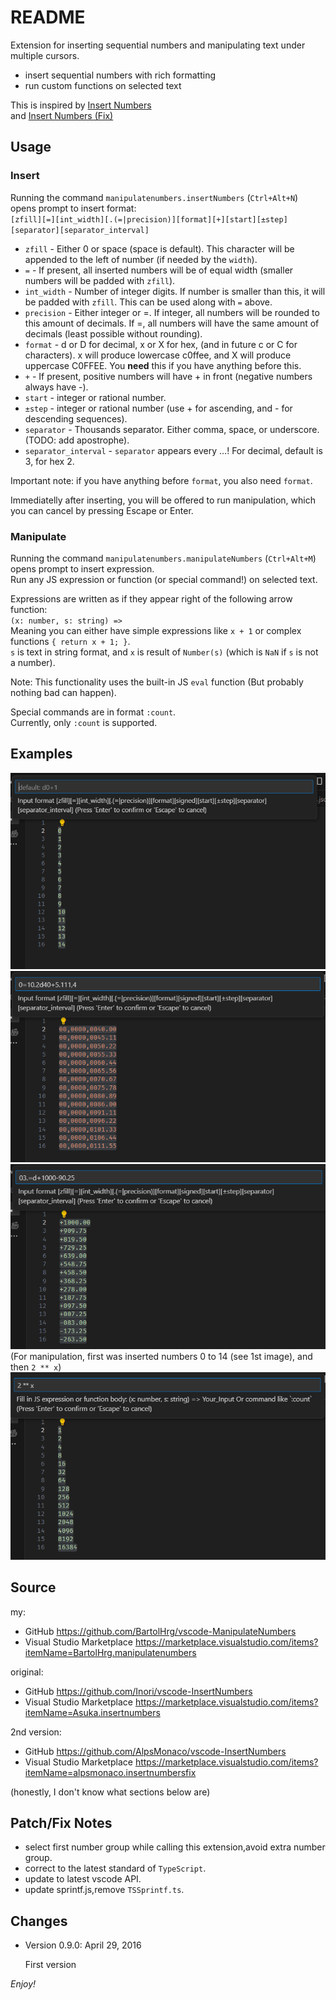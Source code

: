 # README
Extension for inserting sequential numbers and manipulating text under multiple cursors.  
* insert sequential numbers with rich formatting  
* run custom functions on selected text  

This is inspired by [Insert Numbers](https://marketplace.visualstudio.com/items?itemName=Asuka.insertnumbers)  
and [Insert Numbers (Fix)](https://marketplace.visualstudio.com/items?itemName=alpsmonaco.insertnumbersfix)  

## Usage

### Insert
Running the command `manipulatenumbers.insertNumbers` (`Ctrl+Alt+N`) opens prompt to insert format:  
`[zfill][=][int_width][.(=|precision)][format][+][start][±step][separator][separator_interval]`  
* `zfill` - Either 0 or space (space is default). This character will be appended to the left of number (if needed by the `width`).  
* `=` - If present, all inserted numbers will be of equal width (smaller numbers will be padded with `zfill`).  
* `int_width` - Number of integer digits. If number is smaller than this, it will be padded with `zfill`. This can be used along with `=` above.  
* `precision` - Either integer or =. If integer, all numbers will be rounded to this amount of decimals. If =, all numbers will have the same amount of decimals (least possible without rounding).  
* `format` - d or D for decimal, x or X for hex, (and in future c or C for characters). x will produce lowercase c0ffee, and X will produce uppercase C0FFEE. You **need** this if you have anything before this.  
* `+` - If present, positive numbers will have + in front (negative numbers always have -).  
* `start` - integer or rational number.  
* `±step` - integer or rational number (use + for ascending, and - for descending sequences).  
* `separator` - Thousands separator. Either comma, space, or underscore. (TODO: add apostrophe).  
* `separator_interval` - `separator` appears every …! For decimal, default is 3, for hex 2.  

Important note: if you have anything before `format`, you also need `format`.  

Immediatelly after inserting, you will be offered to run manipulation, which you can cancel by pressing Escape or Enter.

### Manipulate
Running the command `manipulatenumbers.manipulateNumbers` (`Ctrl+Alt+M`) opens prompt to insert expression.  
Run any JS expression or function (or special command!) on selected text.  

Expressions are written as if they appear right of the following arrow function:  
`(x: number, s: string) => `  
Meaning you can either have simple expressions like `x + 1` or complex functions `{ return x + 1; }`.  
`s` is text in string format, and `x` is result of `Number(s)` (which is `NaN` if `s` is not a number).  

Note: This functionality uses the built-in JS `eval` function (But probably nothing bad can happen).  

Special commands are in format `:count`.  
Currently, only `:count` is supported.  

## Examples

![default behavior](images/default.png)  
![complex example](images/complex.png)  
![width, =precision, and signed](images/width_and_signed.png)  
(For manipulation, first was inserted numbers 0 to 14 (see 1st image), and then `2 ** x`)  
![manipulation](images/manipulation.png)  


## Source

my:  
* GitHub https://github.com/BartolHrg/vscode-ManipulateNumbers
* Visual Studio Marketplace https://marketplace.visualstudio.com/items?itemName=BartolHrg.manipulatenumbers

original:  
* GitHub https://github.com/Inori/vscode-InsertNumbers
* Visual Studio Marketplace https://marketplace.visualstudio.com/items?itemName=Asuka.insertnumbers

2nd version:  
* GitHub https://github.com/AlpsMonaco/vscode-InsertNumbers
* Visual Studio Marketplace https://marketplace.visualstudio.com/items?itemName=alpsmonaco.insertnumbersfix

(honestly, I don't know what sections below are)

## Patch/Fix Notes
* select first number group while calling this extension,avoid extra number group.
* correct to the latest standard of `TypeScript`.
* update to latest vscode API.
* update sprintf.js,remove `TSSprintf.ts`.


## Changes
* Version 0.9.0: April 29, 2016

    First version


*Enjoy!*
